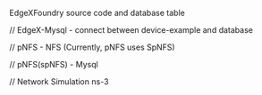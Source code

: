 EdgeXFoundry source code and database table

// EdgeX-Mysql - connect between device-example and database

// pNFS - NFS (Currently, pNFS uses SpNFS)

// pNFS(spNFS) - Mysql

// Network Simulation ns-3
